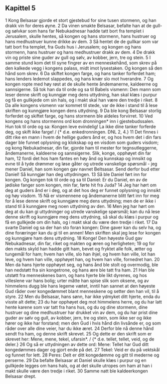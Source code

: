 ## Kapittel 5

1 Kong Belsasar gjorde et stort gjestebud for sine tusen stormenn, og han drakk vin for deres øyne.
2 Da vinen smakte Belsasar, befalte han at de gull- og sølvkar som hans far Nebukadnesar hadde tatt bort fra templet i Jerusalem, skulle hentes, så kongen og hans stormenn, hans hustruer og hans medhustruer kunne drikke av dem.
3 Så hentet de de gullkar som var tatt bort fra templet, fra Guds hus i Jerusalem; og kongen og hans stormenn, hans hustruer og hans medhustruer drakk av dem.
4 De drakk vin og priste sine guder av gull og sølv, av kobber, jern, tre og stein.
5 I samme stund kom det til syne fingrer av en menneskehånd, som skrev på den kalkede vegg i kongens palass, midt imot lysestaken. Og kongen så den hånd som skrev.
6 Da skiftet kongen farge, og hans tanker forferdet ham; hans lenders ledemot slappedes, og hans knær slo mot hverandre.
7 Og kongen ropte med høy røst at de skulle hente åndemanerne, kaldeerne og sannsigerne. Så tok han da til orde og sa til Babels vismenn: Den mann som leser denne skrift og kunngjør meg dens uttydning, han skal klæs i purpur og få en gullkjede om sin hals, og i makt skal han være den tredje i riket.
8 Da alle kongens vismenn var kommet til stede, var de ikke i stand til å lese skriften og kunngjøre kongen dens uttydning.
9 Da ble kong Belsasar storlig forferdet og skiftet farge, og hans stormenn ble aldeles forvirret.
10 Ved kongens og hans stormenns ord kom dronningen* inn i gjestebudssalen. Hun tok til orde og sa: Kongen leve evindelig! La ikke dine tanker forferde deg, og skift ikke farge! / {* d.e. enkedronningen. DNL 2, 4.}
11 Det finnes i ditt rike en mann i hvem de hellige guders ånd er, og hos hvem det i din fars dager ble funnet oplysning og klokskap og en visdom som guders visdom; og kong Nebukadnesar, din far, gjorde ham til mester for tegnsutleggerne, åndemanerne, kaldeerne og sannsigerne. Slik, konge, opphøyet din far ham,
12 fordi det hos ham fantes en høy ånd og kunnskap og innsikt og evne til å tyde drømmer og løse gåter og utrede vanskelige spørsmål - jeg mener Daniel, han som kongen gav navnet Beltsasar. Send derfor bud etter Daniel! Så kunngjør han deg uttydningen.
13 Så ble Daniel ført inn for kongen. Og kongen tok til orde og sa til Daniel: Er du Daniel, en av de jødiske fanger som kongen, min far, førte hit fra Juda?
14 Jeg har hørt om deg at guders ånd er i deg, og at det hos deg er funnet oplysning og innsikt og høy visdom.
15 Nå er vismennene og åndemanerne blitt ført inn for meg for å lese denne skrift og kunngjøre meg dens uttydning; men de er ikke i stand til å kunngjøre meg noen uttydning av den.
16 Men jeg har hørt om deg at du kan gi uttydninger og utrede vanskelige spørsmål; kan du nå lese denne skrift og kunngjøre meg dens uttydning, så skal du klæs i purpur og få en gullkjede om din hals, og i makt skal du være den tredje i riket.
17 Da svarte Daniel og sa der han sto foran kongen: Dine gaver kan du selv ha, og dine foræringer kan du gi til en annen! Men skriften skal jeg lese for kongen og kunngjøre ham dens uttydning.
18 Konge! Den høyeste Gud gav Nebukadnesar, din far, riket og makten og æren og herligheten;
19 og for den makts skyld han hadde gitt ham, bevet og fryktet alle folk, ætter og tungemål for ham; hvem han ville, slo han ihjel, og hvem han ville, lot han leve, og hvem han ville, opphøyet han, og hvem han ville, fornedret han.
20 Men da hans hjerte opphøyet seg, og hans ånd ble stolt og overmodig, ble han nedstøtt fra sin kongetrone, og hans ære ble tatt fra ham.
21 Han ble utstøtt fra menneskenes barn, og hans hjerte ble likt dyrenes, og hos villeslene var hans bolig; urter måtte han spise slik som oksene, og av himmelens dugg ble hans legeme vætet, inntil han sannet at den høyeste Gud råder over kongedømmet blant menneskene og setter den han vil, til å styre.
22 Men du Belsasar, hans sønn, har ikke ydmyket ditt hjerte, enda du visste alt dette;
23 du har opphøyet deg mot himmelens herre, og du har latt hente karene som var tatt fra hans hus, og du og dine stormenn, dine hustruer og dine medhustruer har drukket vin av dem, og du har prist dine guder av sølv og gull, av kobber, jern, tre og stein, som ikke ser og ikke hører og ikke har forstand; men den Gud i hvis hånd din livsånde er, og som råder over alle dine veier, har du ikke æret.
24 Derfor ble nå denne hånd sendt fra ham, og denne skrift skrevet.
25 Og dette er den skrift som er skrevet her: Mene, mene, tekel, ufarsin*. / {* d.e. tellet, tellet, veid, og de deler.}
26 Og så er uttydningen av dette ord: Mene: Tellet har Gud ditt kongedømmes dager og gjort ende på det.
27 Tekel: Veid er du på vektskål og funnet for lett.
28 Peres: Delt er ditt kongedømme og gitt til mederne og perserne.
29 Da befalte Belsasar at Daniel skulle klæs i purpur og en gullkjede legges om hans hals, og at det skulle utropes om ham at han i makt skulle være den tredje i riket.
30 Samme natt ble kaldeerkongen Belsasar drept.
